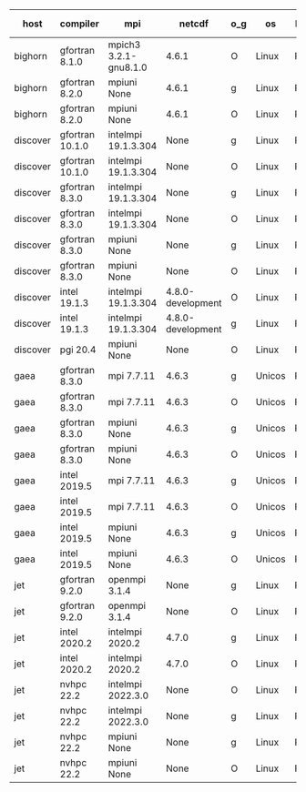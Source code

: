 

| host     | compiler                              | mpi                      | netcdf        | o_g        | os       | build       | u_pass          | u_fail          | s_pass            | s_fail            | e_pass             | e_fail             | nuopc_pass       | nuopc_fail       | artifacts link          |
|----------|---------------------------------------|--------------------------|---------------|------------|----------|-------------|-----------------|-----------------|-------------------|-------------------|--------------------|--------------------|------------------|------------------|-------------------------|
| bighorn | gfortran 8.1.0 | mpich3 3.2.1-gnu8.1.0  | 4.6.1  | O | Linux | PASS | None | None | None | None | None | None | None | None | <a href="https://github.com/esmf-org/esmf-test-artifacts/tree/373c7dfbf463d27c7dd075433e20fb1d7a4dfc10/fix_nag/gfortran/8.1.0/O/mpich3/3.2.1-gnu8.1.0" target="_blank">373c7df</a> | 
| bighorn | gfortran 8.2.0 | mpiuni None  | 4.6.1  | g | Linux | PASS | 12338 | 0 | 8 | 0 | 43 | 0 | None | None | <a href="https://github.com/esmf-org/esmf-test-artifacts/tree/6ae79d7f08ee38a9f28aed8f1ab5986f3af480e8/fix_nag/gfortran/8.2.0/g/mpiuni/None" target="_blank">6ae79d7</a> | 
| bighorn | gfortran 8.2.0 | mpiuni None  | 4.6.1  | O | Linux | PASS | 12338 | 0 | 8 | 0 | 43 | 0 | None | None | <a href="https://github.com/esmf-org/esmf-test-artifacts/tree/20e022eabd0c71850b6b8863ec88353ac30daf9d/fix_nag/gfortran/8.2.0/O/mpiuni/None" target="_blank">20e022e</a> | 
| discover | gfortran 10.1.0 | intelmpi 19.1.3.304  | None  | g | Linux | PASS | None | None | None | None | None | None | None | None | <a href="https://github.com/esmf-org/esmf-test-artifacts/tree/49ddc5671914beb5aabaccce67bf0924c415cf06/fix_nag/gfortran/10.1.0/g/intelmpi/19.1.3.304" target="_blank">49ddc56</a> | 
| discover | gfortran 10.1.0 | intelmpi 19.1.3.304  | None  | O | Linux | PASS | 13902 | 15 | 49 | 0 | 80 | 0 | 52 | 0 | <a href="https://github.com/esmf-org/esmf-test-artifacts/tree/85ea59f485880b8882492ed6d7247fa3a8c06a91/fix_nag/gfortran/10.1.0/O/intelmpi/19.1.3.304" target="_blank">85ea59f</a> | 
| discover | gfortran 8.3.0 | intelmpi 19.1.3.304  | None  | g | Linux | PASS | None | None | None | None | None | None | None | None | <a href="https://github.com/esmf-org/esmf-test-artifacts/tree/bef9545b3d9db91cb83c32382121b7ca6ee7a3fd/fix_nag/gfortran/8.3.0/g/intelmpi/19.1.3.304" target="_blank">bef9545</a> | 
| discover | gfortran 8.3.0 | intelmpi 19.1.3.304  | None  | O | Linux | PASS | 13902 | 15 | 49 | 0 | 80 | 0 | 52 | 0 | <a href="https://github.com/esmf-org/esmf-test-artifacts/tree/0ed84c2702f97eba75f964d91a47d25ff239e63a/fix_nag/gfortran/8.3.0/O/intelmpi/19.1.3.304" target="_blank">0ed84c2</a> | 
| discover | gfortran 8.3.0 | mpiuni None  | None  | g | Linux | PASS | 12338 | 0 | 8 | 0 | 43 | 0 | None | None | <a href="https://github.com/esmf-org/esmf-test-artifacts/tree/418225b16d4575580841f5731962efde70aa46d2/fix_nag/gfortran/8.3.0/g/mpiuni/None" target="_blank">418225b</a> | 
| discover | gfortran 8.3.0 | mpiuni None  | None  | O | Linux | PASS | 12338 | 0 | 8 | 0 | 43 | 0 | None | None | <a href="https://github.com/esmf-org/esmf-test-artifacts/tree/f7195b7f12385396fb82923a9666d26eb201f6d8/fix_nag/gfortran/8.3.0/O/mpiuni/None" target="_blank">f7195b7</a> | 
| discover | intel 19.1.3 | intelmpi 19.1.3.304  | 4.8.0-development  | O | Linux | PASS | None | None | None | None | None | None | None | None | <a href="https://github.com/esmf-org/esmf-test-artifacts/tree/40c4a7e37648383a26b8779512507b81bc3e2e73/fix_nag/intel/19.1.3/O/intelmpi/19.1.3.304" target="_blank">40c4a7e</a> | 
| discover | intel 19.1.3 | intelmpi 19.1.3.304  | 4.8.0-development  | g | Linux | PASS | None | None | None | None | None | None | None | None | <a href="https://github.com/esmf-org/esmf-test-artifacts/tree/f94edc4a608c781970011190feab8ae80c488107/fix_nag/intel/19.1.3/g/intelmpi/19.1.3.304" target="_blank">f94edc4</a> | 
| discover | pgi 20.4 | mpiuni None  | None  | O | Linux | PASS | None | None | None | None | None | None | None | None | <a href="https://github.com/esmf-org/esmf-test-artifacts/tree/f19b701e4689682c26940e4ea9f324ec57998d40/fix_nag/pgi/20.4/O/mpiuni/None" target="_blank">f19b701</a> | 
| gaea | gfortran 8.3.0 | mpi 7.7.11  | 4.6.3  | g | Unicos | PASS | None | None | None | None | None | None | None | None | <a href="https://github.com/esmf-org/esmf-test-artifacts/tree/a782a466b12b05f77407c7a49ea0aeed3b582135/fix_nag/gfortran/8.3.0/g/mpi/7.7.11" target="_blank">a782a46</a> | 
| gaea | gfortran 8.3.0 | mpi 7.7.11  | 4.6.3  | O | Unicos | PASS | None | None | None | None | None | None | None | None | <a href="https://github.com/esmf-org/esmf-test-artifacts/tree/f498cff6fa11921d5131b09575e7174aec701dcd/fix_nag/gfortran/8.3.0/O/mpi/7.7.11" target="_blank">f498cff</a> | 
| gaea | gfortran 8.3.0 | mpiuni None  | 4.6.3  | g | Unicos | PASS | None | None | None | None | None | None | None | None | <a href="https://github.com/esmf-org/esmf-test-artifacts/tree/88a3ab0dbf7743368d63397cb44daf4919e08e1b/fix_nag/gfortran/8.3.0/g/mpiuni/None" target="_blank">88a3ab0</a> | 
| gaea | gfortran 8.3.0 | mpiuni None  | 4.6.3  | O | Unicos | PASS | 12338 | 0 | 8 | 0 | 43 | 0 | None | None | <a href="https://github.com/esmf-org/esmf-test-artifacts/tree/865a28c1b71198933314869a572774b5d8d8502c/fix_nag/gfortran/8.3.0/O/mpiuni/None" target="_blank">865a28c</a> | 
| gaea | intel 2019.5 | mpi 7.7.11  | 4.6.3  | g | Unicos | PASS | None | None | None | None | None | None | None | None | <a href="https://github.com/esmf-org/esmf-test-artifacts/tree/457245be9b9e84d481cbcf3d9edf003088c4e83b/fix_nag/intel/2019.5/g/mpi/7.7.11" target="_blank">457245b</a> | 
| gaea | intel 2019.5 | mpi 7.7.11  | 4.6.3  | O | Unicos | PASS | 13902 | 15 | 49 | 0 | 80 | 0 | 47 | 5 | <a href="https://github.com/esmf-org/esmf-test-artifacts/tree/783c4b3ca63700eb4406349a5951e3f5704ccaa3/fix_nag/intel/2019.5/O/mpi/7.7.11" target="_blank">783c4b3</a> | 
| gaea | intel 2019.5 | mpiuni None  | 4.6.3  | g | Unicos | PASS | 12323 | 15 | 8 | 0 | 43 | 0 | None | None | <a href="https://github.com/esmf-org/esmf-test-artifacts/tree/8bea4c5bea66ecc7c2add69a3b823a2b2baeda17/fix_nag/intel/2019.5/g/mpiuni/None" target="_blank">8bea4c5</a> | 
| gaea | intel 2019.5 | mpiuni None  | 4.6.3  | O | Unicos | PASS | 12323 | 15 | 8 | 0 | 43 | 0 | None | None | <a href="https://github.com/esmf-org/esmf-test-artifacts/tree/626171377b95ff6075c1d3ade8fd8d0df02358e2/fix_nag/intel/2019.5/O/mpiuni/None" target="_blank">6261713</a> | 
| jet | gfortran 9.2.0 | openmpi 3.1.4  | None  | g | Linux | PASS | 13917 | 0 | 49 | 0 | 80 | 0 | 52 | 0 | <a href="https://github.com/esmf-org/esmf-test-artifacts/tree/e515982e11c221de01345e76e0216d4028ecc4ae/fix_nag/gfortran/9.2.0/g/openmpi/3.1.4" target="_blank">e515982</a> | 
| jet | gfortran 9.2.0 | openmpi 3.1.4  | None  | O | Linux | PASS | 13917 | 0 | 49 | 0 | 80 | 0 | 52 | 0 | <a href="https://github.com/esmf-org/esmf-test-artifacts/tree/f416d1e5ec68f01a76fb917f43c6003d5d238844/fix_nag/gfortran/9.2.0/O/openmpi/3.1.4" target="_blank">f416d1e</a> | 
| jet | intel 2020.2 | intelmpi 2020.2  | 4.7.0  | g | Linux | PASS | 13917 | 0 | 49 | 0 | 80 | 0 | 52 | 0 | <a href="https://github.com/esmf-org/esmf-test-artifacts/tree/c0980b9f6fc6dd7a41812acdb787d5e6d47a74d8/fix_nag/intel/2020.2/g/intelmpi/2020.2" target="_blank">c0980b9</a> | 
| jet | intel 2020.2 | intelmpi 2020.2  | 4.7.0  | O | Linux | PASS | 13917 | 0 | 49 | 0 | 80 | 0 | 52 | 0 | <a href="https://github.com/esmf-org/esmf-test-artifacts/tree/5da9ce18c670e17e440adc7dfcb50cf7c976f198/fix_nag/intel/2020.2/O/intelmpi/2020.2" target="_blank">5da9ce1</a> | 
| jet | nvhpc 22.2 | intelmpi 2022.3.0  | None  | O | Linux | FAIL | None | None | None | None | None | None | None | None | <a href="https://github.com/esmf-org/esmf-test-artifacts/tree/a9f80110f4f3dd984deee395fc0e94fea96cd20c/fix_nag/nvhpc/22.2/O/intelmpi/2022.3.0" target="_blank">a9f8011</a> | 
| jet | nvhpc 22.2 | intelmpi 2022.3.0  | None  | g | Linux | FAIL | None | None | None | None | None | None | None | None | <a href="https://github.com/esmf-org/esmf-test-artifacts/tree/215d51a367f40694a941defd2e9ff0e81d94c224/fix_nag/nvhpc/22.2/g/intelmpi/2022.3.0" target="_blank">215d51a</a> | 
| jet | nvhpc 22.2 | mpiuni None  | None  | g | Linux | PASS | 11713 | 625 | 4 | 4 | 40 | 3 | None | None | <a href="https://github.com/esmf-org/esmf-test-artifacts/tree/d45fc7e6b62490ba3fcf8ba16ee9b2efe24d79ae/fix_nag/nvhpc/22.2/g/mpiuni/None" target="_blank">d45fc7e</a> | 
| jet | nvhpc 22.2 | mpiuni None  | None  | O | Linux | PASS | 12336 | 2 | 8 | 0 | 43 | 0 | None | None | <a href="https://github.com/esmf-org/esmf-test-artifacts/tree/869a45ab9243fd68e2cf2bbfe55647a342051708/fix_nag/nvhpc/22.2/O/mpiuni/None" target="_blank">869a45a</a> | 
